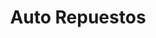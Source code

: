 ---
title: "Auto Repuestos"
url: /ciudad-del-este/auto-repuestos/
shop: reparación de automóviles
---